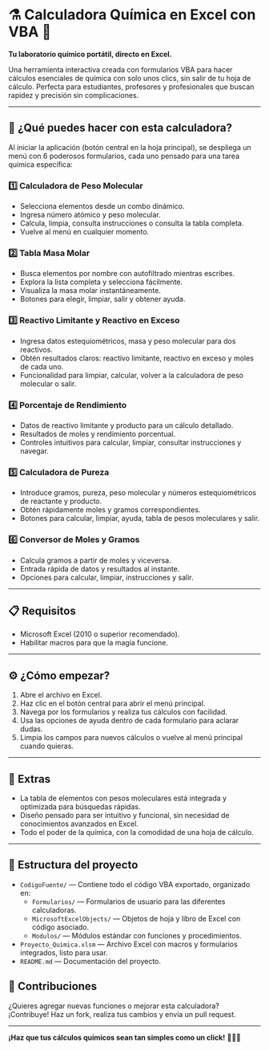 # ⚗️ Calculadora Química en Excel con VBA 🧪

**Tu laboratorio químico portátil, directo en Excel.**

Una herramienta interactiva creada con formularios VBA para hacer cálculos esenciales de química con solo unos clics, sin salir de tu hoja de cálculo. Perfecta para estudiantes, profesores y profesionales que buscan rapidez y precisión sin complicaciones.

---

## 🚀 ¿Qué puedes hacer con esta calculadora?

Al iniciar la aplicación (botón central en la hoja principal), se despliega un menú con 6 poderosos formularios, cada uno pensado para una tarea química específica:

### 1️⃣ Calculadora de Peso Molecular
- Selecciona elementos desde un combo dinámico.
- Ingresa número atómico y peso molecular.
- Calcula, limpia, consulta instrucciones o consulta la tabla completa.
- Vuelve al menú en cualquier momento.

### 2️⃣ Tabla Masa Molar
- Busca elementos por nombre con autofiltrado mientras escribes.
- Explora la lista completa y selecciona fácilmente.
- Visualiza la masa molar instantáneamente.
- Botones para elegir, limpiar, salir y obtener ayuda.

### 3️⃣ Reactivo Limitante y Reactivo en Exceso
- Ingresa datos estequiométricos, masa y peso molecular para dos reactivos.
- Obtén resultados claros: reactivo limitante, reactivo en exceso y moles de cada uno.
- Funcionalidad para limpiar, calcular, volver a la calculadora de peso molecular o salir.

### 4️⃣ Porcentaje de Rendimiento
- Datos de reactivo limitante y producto para un cálculo detallado.
- Resultados de moles y rendimiento porcentual.
- Controles intuitivos para calcular, limpiar, consultar instrucciones y navegar.

### 5️⃣ Calculadora de Pureza
- Introduce gramos, pureza, peso molecular y números estequiométricos de reactante y producto.
- Obtén rápidamente moles y gramos correspondientes.
- Botones para calcular, limpiar, ayuda, tabla de pesos moleculares y salir.

### 6️⃣ Conversor de Moles y Gramos
- Calcula gramos a partir de moles y viceversa.
- Entrada rápida de datos y resultados al instante.
- Opciones para calcular, limpiar, instrucciones y salir.

---

## 📋 Requisitos

- Microsoft Excel (2010 o superior recomendado).
- Habilitar macros para que la magia funcione.

---

## ⚙️ ¿Cómo empezar?

1. Abre el archivo en Excel.
2. Haz clic en el botón central para abrir el menú principal.
3. Navega por los formularios y realiza tus cálculos con facilidad.
4. Usa las opciones de ayuda dentro de cada formulario para aclarar dudas.
5. Limpia los campos para nuevos cálculos o vuelve al menú principal cuando quieras.

---

## 🧩 Extras

- La tabla de elementos con pesos moleculares está integrada y optimizada para búsquedas rápidas.
- Diseño pensado para ser intuitivo y funcional, sin necesidad de conocimientos avanzados en Excel.
- Todo el poder de la química, con la comodidad de una hoja de cálculo.

---

## 📂 Estructura del proyecto

- `CodigoFuente/` — Contiene todo el código VBA exportado, organizado en:
  - `Formularios/` — Formularios de usuario para las diferentes calculadoras.
  - `MicrosoftExcelObjects/` — Objetos de hoja y libro de Excel con código asociado.
  - `Modulos/` — Módulos estándar con funciones y procedimientos.
- `Proyecto_Quimica.xlsm` — Archivo Excel con macros y formularios integrados, listo para usar.
- `README.md` — Documentación del proyecto.


## 🤝 Contribuciones

¿Quieres agregar nuevas funciones o mejorar esta calculadora? ¡Contribuye! Haz un fork, realiza tus cambios y envía un pull request.

---



**¡Haz que tus cálculos químicos sean tan simples como un click!** 🧑‍🔬✨
